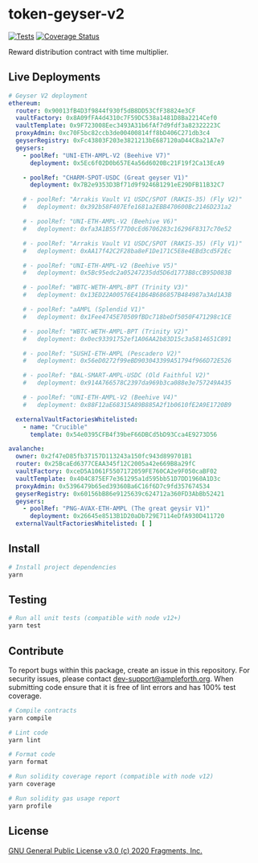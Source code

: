# token-geyser-v2

[![Tests](https://github.com/ampleforth/token-geyser-v2/workflows/CI/badge.svg)](https://github.com/ampleforth/token-geyser-v2/actions) [![Coverage Status](https://coveralls.io/repos/github/ampleforth/token-geyser-v2/badge.svg?t=HP4Dtq)](https://coveralls.io/github/ampleforth/token-geyser-v2)

Reward distribution contract with time multiplier.

## Live Deployments

```yaml
# Geyser V2 deployment
ethereum:
  router: 0x90013fB4D3f9844f930f5dB8DD53CfF38824e3CF
  vaultFactory: 0x8A09fFA4d4310c7F59DC538a1481D8Ba2214Cef0
  vaultTemplate: 0x9F723008Eec3493A31b6fAf7d9fdf3a82322223C
  proxyAdmin: 0xc70F5bc82ccb3de00400814ff8bD406C271db3c4
  geyserRegistry: 0xFc43803F203e3821213bE687120aD44C8a21A7e7
  geysers:
    - poolRef: "UNI-ETH-AMPL-V2 (Beehive V7)"
      deployment: 0x5Ec6f02D0b657E4a56d6020Bc21F19f2Ca13EcA9

    - poolRef: "CHARM-SPOT-USDC (Great geyser V1)"
      deployment: 0x7B2e9353D3Bf71d9f9246B1291eE29DFB11B32C7

    # - poolRef: "Arrakis Vault V1 USDC/SPOT (RAKIS-35) (Fly V2)"
    #   deployment: 0x392b58F407Efe1681a2EBB470600Bc2146D231a2

    # - poolRef: "UNI-ETH-AMPL-V2 (Beehive V6)"
    #   deployment: 0xfa3A1B55f77D0cEd6706283c16296F8317c70e52

    # - poolRef: "Arrakis Vault V1 USDC/SPOT (RAKIS-35) (Fly V1)"
    #   deployment: 0xAA17f42C2F28ba8eF1De171C5E8e4EBd3cd5F2Ec

    # - poolRef: "UNI-ETH-AMPL-V2 (Beehive V5)"
    #   deployment: 0x5Bc95edc2a05247235dd5D6d1773B8cCB95D083B

    # - poolRef: "WBTC-WETH-AMPL-BPT (Trinity V3)"
    #   deployment: 0x13ED22A00576E41B64B686857B484987a3Ad1A3B

    # - poolRef: "aAMPL (Splendid V1)"
    #   deployment: 0x1Fee4745E70509fBDc718beDf5050F471298c1CE

    # - poolRef: "WBTC-WETH-AMPL-BPT (Trinity V2)"
    #   deployment: 0x0ec93391752ef1A06AA2b83D15c3a5814651C891

    # - poolRef: "SUSHI-ETH-AMPL (Pescadero V2)"
    #   deployment: 0x56eD0272f99eBD903043399A51794f966D72E526

    # - poolRef: "BAL-SMART-AMPL-USDC (Old Faithful V2)"
    #   deployment: 0x914A766578C2397da969b3ca088e3e757249A435

    # - poolRef: "UNI-ETH-AMPL-V2 (Beehive V4)"
    #   deployment: 0x88F12aE68315A89B885A2f1b0610fE2A9E1720B9

  externalVaultFactoriesWhitelisted:
    - name: "Crucible"
      template: 0x54e0395CFB4f39beF66DBCd5bD93Cca4E9273D56

avalanche:
  owner: 0x2f47eD85fb37157D113243a150fc943d899701B1
  router: 0x25BcaEd6377CEAA345f12C2005a42e669B8a29fC
  vaultFactory: 0xceD5A1061F5507172059FE760CA2e9F050caBF02
  vaultTemplate: 0x404C875EF7e361295a1d595bb51D7DD1960A1D3c
  proxyAdmin: 0x5396479b65ed39360Ba6C16f6D7c9fd357674534
  geyserRegistry: 0x60156bB86e9125639c624712a360FD3AbBb52421
  geysers:
    - poolRef: "PNG-AVAX-ETH-AMPL (The great geysir V1)"
      deployment: 0x26645e8513B1D20aDb729E7114eDfA930D411720
  externalVaultFactoriesWhitelisted: [ ]
```

## Install

```bash
# Install project dependencies
yarn
```

## Testing

```bash
# Run all unit tests (compatible with node v12+)
yarn test
```

## Contribute

To report bugs within this package, create an issue in this repository.
For security issues, please contact dev-support@ampleforth.org.
When submitting code ensure that it is free of lint errors and has 100% test coverage.

```bash
# Compile contracts
yarn compile

# Lint code
yarn lint

# Format code
yarn format

# Run solidity coverage report (compatible with node v12)
yarn coverage

# Run solidity gas usage report
yarn profile
```

## License

[GNU General Public License v3.0 (c) 2020 Fragments, Inc.](./LICENSE)
